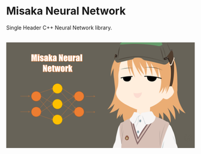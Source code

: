 # Misaka Neural Network
Single Header C++ Neural Network library.

<p align="center">
    <br>
    <img src="img.PNG">
</p>